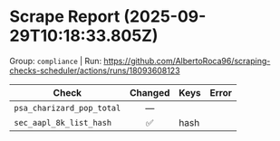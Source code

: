 # Scrape Report (2025-09-29T10:18:33.805Z)

Group: `compliance`  |  Run: https://github.com/AlbertoRoca96/scraping-checks-scheduler/actions/runs/18093608123

| Check | Changed | Keys | Error |
|---|:---:|:--|:--|
| `psa_charizard_pop_total` | — |  |  |
| `sec_aapl_8k_list_hash` | ✅ | hash |  |
